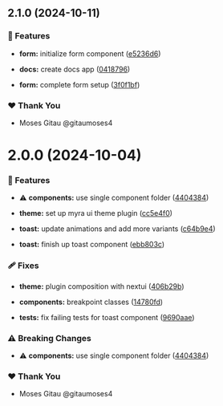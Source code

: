 ## 2.1.0 (2024-10-11)


### 🚀 Features

- **form:** initialize form component ([e5236d6](https://github.com/myraui/myraui/commit/e5236d6))

- **docs:** create docs app ([0418796](https://github.com/myraui/myraui/commit/0418796))

- **form:** complete form setup ([3f0f1bf](https://github.com/myraui/myraui/commit/3f0f1bf))


### ❤️  Thank You

- Moses Gitau @gitaumoses4

# 2.0.0 (2024-10-04)


### 🚀 Features

- ⚠️  **components:** use single component folder ([4404384](https://github.com/myraui/myraui/commit/4404384))

- **theme:** set up myra ui theme plugin ([cc5e4f0](https://github.com/myraui/myraui/commit/cc5e4f0))

- **toast:** update animations and add more variants ([c64b9e4](https://github.com/myraui/myraui/commit/c64b9e4))

- **toast:** finish up toast component ([ebb803c](https://github.com/myraui/myraui/commit/ebb803c))


### 🩹 Fixes

- **theme:** plugin composition with nextui ([406b29b](https://github.com/myraui/myraui/commit/406b29b))

- **components:** breakpoint classes ([14780fd](https://github.com/myraui/myraui/commit/14780fd))

- **tests:** fix failing tests for toast component ([9690aae](https://github.com/myraui/myraui/commit/9690aae))


### ⚠️  Breaking Changes

- ⚠️  **components:** use single component folder ([4404384](https://github.com/myraui/myraui/commit/4404384))

### ❤️  Thank You

- Moses Gitau @gitaumoses4